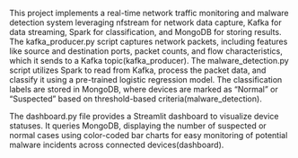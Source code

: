 This project implements a real-time network traffic monitoring and malware detection system leveraging nfstream for network data capture, Kafka for data streaming, 
Spark for classification, and MongoDB for storing results. The kafka_producer.py script captures network packets, including features like source and destination ports, packet counts, and flow characteristics, 
which it sends to a Kafka topic​(kafka_producer). The malware_detection.py script utilizes Spark to read from Kafka, process the packet data, and classify it using a pre-trained logistic regression model. 
The classification labels are stored in MongoDB, where devices are marked as “Normal” or “Suspected” based on threshold-based criteria​(malware_detection).

The dashboard.py file provides a Streamlit dashboard to visualize device statuses. 
It queries MongoDB, displaying the number of suspected or normal cases using color-coded bar charts for easy monitoring of potential malware incidents across connected devices​(dashboard).
